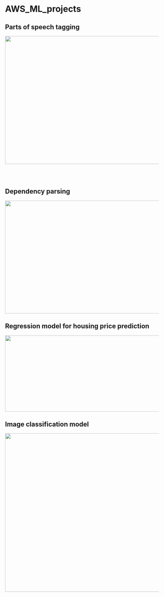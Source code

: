 # AWS_ML_projects


## Parts of speech tagging
<p align="center">
  <img height="420" width="860" src="https://github.com/RishikeshDhayarkar/AWS_ML_projects/blob/main/aws_ml_proj_pics/nlp_1.png">
</p>  
</br>
</br>

## Dependency parsing
<p align="center">
  <img height="370" width="860" src="https://github.com/RishikeshDhayarkar/AWS_ML_projects/blob/main/aws_ml_proj_pics/nlp_2.png">
</p>  


## Regression model for housing price prediction
<p align="center">
  <img height="250" width="900" src="https://github.com/RishikeshDhayarkar/AWS_ML_projects/blob/main/aws_ml_proj_pics/reg_1.png">
</p>  


## Image classification model
<p align="center">
  <img height="520" width="960" src="https://github.com/RishikeshDhayarkar/AWS_ML_projects/blob/main/aws_ml_proj_pics/class_1.png">
</p>  
